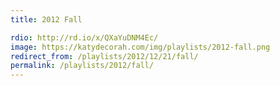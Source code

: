 ```yaml
---
title: 2012 Fall

rdio: http://rd.io/x/QXaYuDNM4Ec/
image: https://katydecorah.com/img/playlists/2012-fall.png
redirect_from: /playlists/2012/12/21/fall/
permalink: /playlists/2012/fall/
---
```

